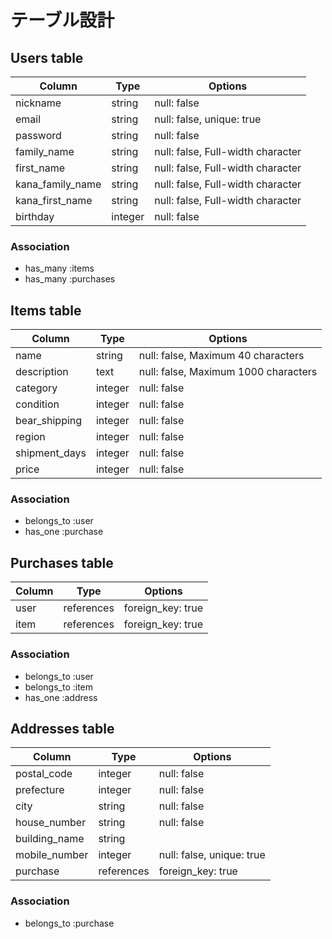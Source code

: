# テーブル設計

## Users table

| Column           | Type    | Options                           |
| ---------------- | ------- | --------------------------------- |
| nickname         | string  | null: false                       |
| email            | string  | null: false, unique: true         |
| password         | string  | null: false                       |
| family_name      | string  | null: false, Full-width character |
| first_name       | string  | null: false, Full-width character |
| kana_family_name | string  | null: false, Full-width character |
| kana_first_name  | string  | null: false, Full-width character |
| birthday         | integer | null: false                       |

### Association

- has_many :items
- has_many :purchases

## Items table

| Column           | Type    | Options                              |
| ---------------- | ------- | ------------------------------------ |
| name             | string  | null: false, Maximum 40 characters   |
| description      | text    | null: false, Maximum 1000 characters |
| category         | integer | null: false                          |
| condition        | integer | null: false                          |
| bear_shipping    | integer | null: false                          |
| region           | integer | null: false                          |
| shipment_days    | integer | null: false                          |
| price            | integer | null: false                          |


### Association

- belongs_to :user
- has_one    :purchase

## Purchases table

| Column | Type       | Options           |
| ------ | ---------- | ----------------- |
| user   | references | foreign_key: true |
| item   | references | foreign_key: true |

### Association

- belongs_to :user
- belongs_to :item
- has_one    :address

## Addresses table

| Column        | Type       | Options                   |
| ------------- | ---------- | ------------------------- |
| postal_code   | integer    | null: false               |
| prefecture    | integer    | null: false               |
| city          | string     | null: false               |
| house_number  | string     | null: false               |
| building_name | string     |                           |
| mobile_number | integer    | null: false, unique: true |
| purchase      | references | foreign_key: true         |

### Association
- belongs_to :purchase